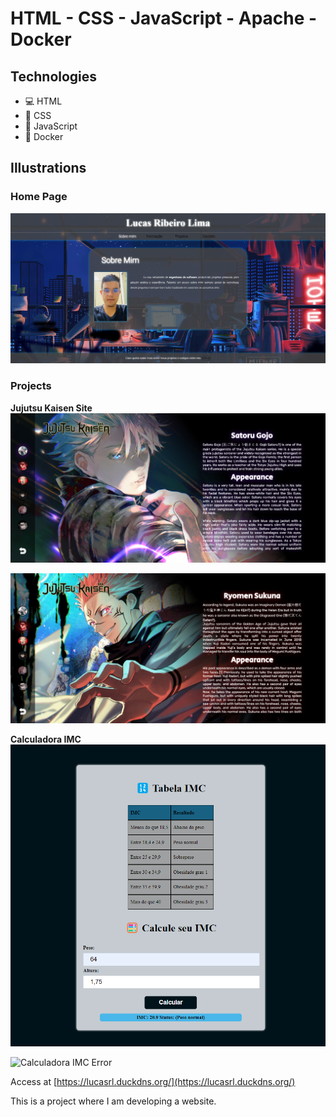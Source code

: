 # **HTML - CSS - JavaScript - Apache - Docker**

## Technologies

- 💻 HTML
- 🎨 CSS
- 🚀 JavaScript
- 🐳 Docker

## Illustrations

### Home Page

![Homepage](./imagens/home-page.png)

### Projects

**Jujutsu Kaisen Site**
![Satoru](./imagens/jujutsu-kaisen-project-satoru.png)

![Sukuna](./imagens/jujutsu-kaisen-project-sukuna.png)

**Calculadora IMC**
![Calculadora IMC Result](./imagens/calculadora-imc-resultado.png)

![Calculadora IMC Error](./imagens/calculadora-imc-error.png.png)


Access at [https://lucasrl.duckdns.org/](https://lucasrl.duckdns.org/)

This is a project where I am developing a website.

